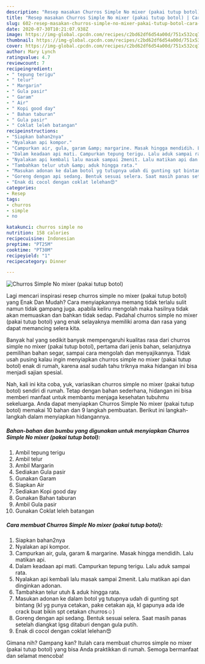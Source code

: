 ```yaml
---
description: "Resep masakan Churros Simple No mixer (pakai tutup botol) | Cara Bikin Churros Simple No mixer (pakai tutup botol) Yang Enak Dan Mudah"
title: "Resep masakan Churros Simple No mixer (pakai tutup botol) | Cara Bikin Churros Simple No mixer (pakai tutup botol) Yang Enak Dan Mudah"
slug: 602-resep-masakan-churros-simple-no-mixer-pakai-tutup-botol-cara-bikin-churros-simple-no-mixer-pakai-tutup-botol-yang-enak-dan-mudah
date: 2020-07-30T10:21:07.938Z
image: https://img-global.cpcdn.com/recipes/c2bd62df6d54a00d/751x532cq70/churros-simple-no-mixer-pakai-tutup-botol-foto-resep-utama.jpg
thumbnail: https://img-global.cpcdn.com/recipes/c2bd62df6d54a00d/751x532cq70/churros-simple-no-mixer-pakai-tutup-botol-foto-resep-utama.jpg
cover: https://img-global.cpcdn.com/recipes/c2bd62df6d54a00d/751x532cq70/churros-simple-no-mixer-pakai-tutup-botol-foto-resep-utama.jpg
author: Mary Lynch
ratingvalue: 4.7
reviewcount: 7
recipeingredient:
- " tepung terigu"
- " telur"
- " Margarin"
- " Gula pasir"
- " Garam"
- " Air"
- " Kopi good day"
- " Bahan taburan"
- " Gula pasir"
- " Coklat leleh batangan"
recipeinstructions:
- "Siapkan bahan2nya"
- "Nyalakan api kompor."
- "Campurkan air, gula, garam &amp; margarine. Masak hingga mendidih. Lalu matikan api."
- "Dalam keadaan api mati. Campurkan tepung terigu. Lalu aduk sampai rata."
- "Nyalakan api kembali lalu masak sampai 2menit. Lalu matikan api dan dinginkan adonan."
- "Tambahkan telur utuh &amp; aduk hingga rata."
- "Masukan adonan ke dalam botol yg tutupnya udah di gunting spt bintang (kl yg punya cetakan, pake cetakan aja, kl gapunya ada ide crack buat bikin spt cetakan churros☺)"
- "Goreng dengan api sedang. Bentuk sesuai selera. Saat masih panas setelah diangkat lgsg ditaburi dengan gula putih."
- "Enak di cocol dengan coklat lelehan😍"
categories:
- Resep
tags:
- churros
- simple
- no

katakunci: churros simple no 
nutrition: 158 calories
recipecuisine: Indonesian
preptime: "PT25M"
cooktime: "PT30M"
recipeyield: "1"
recipecategory: Dinner

---
```



![Churros Simple No mixer (pakai tutup botol)](https://img-global.cpcdn.com/recipes/c2bd62df6d54a00d/751x532cq70/churros-simple-no-mixer-pakai-tutup-botol-foto-resep-utama.jpg)

Lagi mencari inspirasi resep churros simple no mixer (pakai tutup botol) yang Enak Dan Mudah? Cara menyiapkannya memang tidak terlalu sulit namun tidak gampang juga. apabila keliru mengolah maka hasilnya tidak akan memuaskan dan bahkan tidak sedap. Padahal churros simple no mixer (pakai tutup botol) yang enak selayaknya memiliki aroma dan rasa yang dapat memancing selera kita.

Banyak hal yang sedikit banyak mempengaruhi kualitas rasa dari churros simple no mixer (pakai tutup botol), pertama dari jenis bahan, selanjutnya pemilihan bahan segar, sampai cara mengolah dan menyajikannya. Tidak usah pusing kalau ingin menyiapkan churros simple no mixer (pakai tutup botol) enak di rumah, karena asal sudah tahu triknya maka hidangan ini bisa menjadi sajian spesial.




Nah, kali ini kita coba, yuk, variasikan churros simple no mixer (pakai tutup botol) sendiri di rumah. Tetap dengan bahan sederhana, hidangan ini bisa memberi manfaat untuk membantu menjaga kesehatan tubuhmu sekeluarga. Anda dapat menyiapkan Churros Simple No mixer (pakai tutup botol) memakai 10 bahan dan 9 langkah pembuatan. Berikut ini langkah-langkah dalam menyiapkan hidangannya.

<!--inarticleads1-->

##### Bahan-bahan dan bumbu yang digunakan untuk menyiapkan Churros Simple No mixer (pakai tutup botol):

1. Ambil  tepung terigu
1. Ambil  telur
1. Ambil  Margarin
1. Sediakan  Gula pasir
1. Gunakan  Garam
1. Siapkan  Air
1. Sediakan  Kopi good day
1. Gunakan  Bahan taburan
1. Ambil  Gula pasir
1. Gunakan  Coklat leleh batangan




<!--inarticleads2-->

##### Cara membuat Churros Simple No mixer (pakai tutup botol):

1. Siapkan bahan2nya
1. Nyalakan api kompor.
1. Campurkan air, gula, garam &amp; margarine. Masak hingga mendidih. Lalu matikan api.
1. Dalam keadaan api mati. Campurkan tepung terigu. Lalu aduk sampai rata.
1. Nyalakan api kembali lalu masak sampai 2menit. Lalu matikan api dan dinginkan adonan.
1. Tambahkan telur utuh &amp; aduk hingga rata.
1. Masukan adonan ke dalam botol yg tutupnya udah di gunting spt bintang (kl yg punya cetakan, pake cetakan aja, kl gapunya ada ide crack buat bikin spt cetakan churros☺)
1. Goreng dengan api sedang. Bentuk sesuai selera. Saat masih panas setelah diangkat lgsg ditaburi dengan gula putih.
1. Enak di cocol dengan coklat lelehan😍




Gimana nih? Gampang kan? Itulah cara membuat churros simple no mixer (pakai tutup botol) yang bisa Anda praktikkan di rumah. Semoga bermanfaat dan selamat mencoba!
